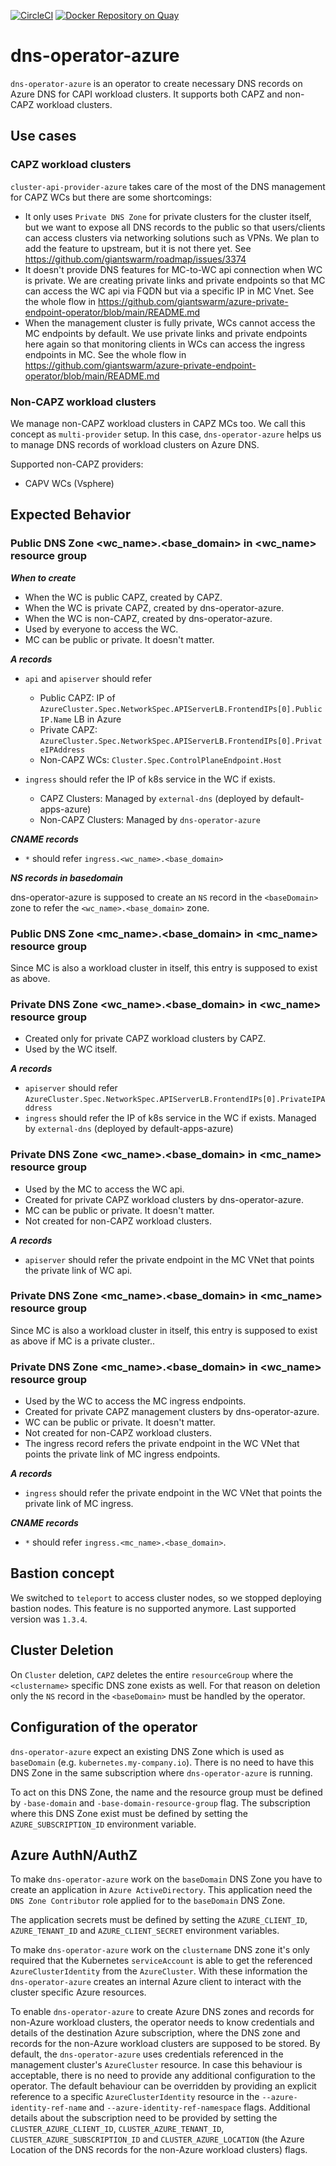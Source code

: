 [![CircleCI](https://circleci.com/gh/giantswarm/dns-operator-azure.svg?style=shield)](https://circleci.com/gh/giantswarm/dns-operator-azure) [![Docker Repository on Quay](https://quay.io/repository/giantswarm/dns-operator-azure/status "Docker Repository on Quay")](https://quay.io/repository/giantswarm/dns-operator-azure)

# dns-operator-azure

`dns-operator-azure` is an operator to create necessary DNS records on Azure DNS for CAPI workload clusters. It 
supports both CAPZ and non-CAPZ workload clusters.

## Use cases

### CAPZ workload clusters

`cluster-api-provider-azure` takes care of the most of the DNS management for CAPZ WCs but there are some shortcomings:

- It only uses `Private DNS Zone` for private clusters for the cluster itself, but we want to expose all DNS records 
  to the public so that users/clients can access clusters via networking solutions such as VPNs. We plan to add the feature to upstream, but it is not there yet. See https://github.com/giantswarm/roadmap/issues/3374
- It doesn't provide DNS features for MC-to-WC api connection when WC is private. We are creating private links and private endpoints 
  so that MC can access the WC api via FQDN but via a specific IP in MC Vnet. See the whole flow in https://github.com/giantswarm/azure-private-endpoint-operator/blob/main/README.md
- When the management cluster is fully private, WCs cannot access the MC endpoints by default. We use private links and 
  private endpoints here again so that monitoring clients in WCs can access the ingress endpoints in MC. See the whole flow in https://github.com/giantswarm/azure-private-endpoint-operator/blob/main/README.md

### Non-CAPZ workload clusters

We manage non-CAPZ workload clusters in CAPZ MCs too. We call this concept as `multi-provider` setup. In this case, 
`dns-operator-azure` helps us to manage DNS records of workload clusters on Azure DNS.

Supported non-CAPZ providers:
- CAPV WCs (Vsphere)

## Expected Behavior

### Public DNS Zone <wc_name>.<base_domain> in <wc_name> resource group

***When to create***

- When the WC is public CAPZ, created by CAPZ.
- When the WC is private CAPZ, created by dns-operator-azure.
- When the WC is non-CAPZ, created by dns-operator-azure.
- Used by everyone to access the WC.
- MC can be public or private. It doesn't matter.

***A records***
- `api` and `apiserver` should refer 
  - Public CAPZ: IP of `AzureCluster.Spec.NetworkSpec.APIServerLB.FrontendIPs[0].PublicIP.Name` LB in Azure
  - Private CAPZ: `AzureCluster.Spec.NetworkSpec.APIServerLB.FrontendIPs[0].PrivateIPAddress`
  - Non-CAPZ WCs: `Cluster.Spec.ControlPlaneEndpoint.Host`

- `ingress` should refer the IP of k8s service in the WC if exists. 
  - CAPZ Clusters: Managed by `external-dns` (deployed by default-apps-azure)
  - Non-CAPZ Clusters: Managed by `dns-operator-azure`
  
***CNAME records***
- `*` should refer `ingress.<wc_name>.<base_domain>`

***NS records in basedomain***

dns-operator-azure is supposed to create an `NS` record in the `<baseDomain>` zone to refer the `<wc_name>.<base_domain>` zone.

### Public DNS Zone <mc_name>.<base_domain> in <mc_name> resource group
Since MC is also a workload cluster in itself, this entry is supposed to exist as above.
 
### Private DNS Zone <wc_name>.<base_domain> in <wc_name> resource group 
- Created only for private CAPZ workload clusters by CAPZ.
- Used by the WC itself.

***A records***
- `apiserver` should refer `AzureCluster.Spec.NetworkSpec.APIServerLB.FrontendIPs[0].PrivateIPAddress`
- `ingress` should refer the IP of k8s service in the WC if exists. Managed by `external-dns` (deployed by default-apps-azure)
 
### Private DNS Zone <wc_name>.<base_domain> in <mc_name> resource group 

- Used by the MC to access the WC api.
- Created for private CAPZ workload clusters by dns-operator-azure.
- MC can be public or private. It doesn't matter.
- Not created for non-CAPZ workload clusters.


***A records***
- `apiserver` should refer the private endpoint in the MC VNet that points the private link of WC api.

###  Private DNS Zone <mc_name>.<base_domain> in <mc_name> resource group

Since MC is also a workload cluster in itself, this entry is supposed to exist as above if MC is a private cluster..

###  Private DNS Zone <mc_name>.<base_domain> in <wc_name> resource group  

- Used by the WC to access the MC ingress endpoints.
- Created for private CAPZ management clusters by dns-operator-azure.
- WC can be public or private. It doesn't matter.
- Not created for non-CAPZ workload clusters.
- The ingress record refers the private endpoint in the WC VNet that points the private link of MC ingress endpoints.

***A records***
- `ingress` should refer the private endpoint in the WC VNet that points the private link of MC ingress.

***CNAME records***
- `*` should refer `ingress.<mc_name>.<base_domain>`. 

## Bastion concept

We switched to `teleport` to access cluster nodes, so we stopped deploying bastion nodes. This feature is no 
supported anymore. Last supported version was `1.3.4`. 

## Cluster Deletion

On `Cluster` deletion, `CAPZ` deletes the entire `resourceGroup` where the `<clustername>` specific DNS zone exists 
as well. For that reason on deletion only the `NS` record in the `<baseDomain>` must be handled by the operator.


## Configuration of the operator

`dns-operator-azure` expect an existing DNS Zone which is used as `baseDomain` (e.g. `kubernetes.my-company.io`).
There is no need to have this DNS Zone in the same subscription where `dns-operator-azure` is running.

To act on this DNS Zone, the name and the resource group must be defined by `-base-domain` and `-base-domain-resource-group` flag.
The subscription where this DNS Zone exist must be defined by setting the `AZURE_SUBSCRIPTION_ID` environment variable.

## Azure AuthN/AuthZ

To make `dns-operator-azure` work on the `baseDomain` DNS Zone you have to create an application in `Azure ActiveDirectory`. This application need the `DNS Zone Contributor` role applied for to the `baseDomain` DNS Zone.

The application secrets must be defined by setting the `AZURE_CLIENT_ID`, `AZURE_TENANT_ID` and `AZURE_CLIENT_SECRET` environment variables.

To make `dns-operator-azure` work on the `clustername` DNS zone it's only required that the Kubernetes `serviceAccount` is able to get the referenced `AzureClusterIdentity` from the `AzureCluster`. With these information the `dns-operator-azure` creates an internal Azure client to interact with the cluster specific Azure resources.

To enable `dns-operator-azure` to create Azure DNS zones and records for non-Azure workload clusters, the operator needs to know credentials and details of the destination Azure subscription, where the DNS zone and records for the non-Azure workload clusters are supposed to be stored.
By default, the `dns-operator-azure` uses credentials referenced in the management cluster's `AzureCluster` resource.
In case this behaviour is acceptable, there is no need to provide any additional configuration to the operator.
The default behaviour can be overridden by providing an explicit reference to a specific `AzureClusterIdentity` resource in the `--azure-identity-ref-name` and `--azure-identity-ref-namespace` flags.
Additional details about the subscription need to be provided by setting the `CLUSTER_AZURE_CLIENT_ID`, `CLUSTER_AZURE_TENANT_ID`, `CLUSTER_AZURE_SUBSCRIPTION_ID` and `CLUSTER_AZURE_LOCATION` (the Azure Location of the DNS records for the non-Azure workload clusters) flags.
